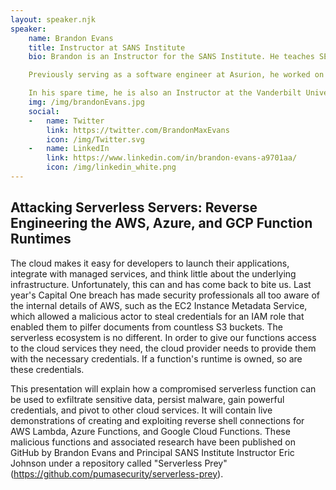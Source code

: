 ```yaml
---
layout: speaker.njk
speaker:
    name: Brandon Evans
    title: Instructor at SANS Institute
    bio: Brandon is an Instructor for the SANS Institute. He teaches SEC540, Cloud Security and DevOps Automation. His full-time role is as a Senior Application Security Engineer at Asurion, where he provides security services for thousands of his coworkers in product development across several global sites responsible for hundreds of web applications. This includes performing secure code reviews, conducting penetration tests, developing secure coding patterns, and evangelizing the importance of creating secure products. 

    Previously serving as a software engineer at Asurion, he worked on their Tech Expert service, which offers personalized help, guidance and tips across all of the customer's connected devices. Additionally, he has served as a Security Maven for Asurion since early 2018, where he has acquired his GSEC, GSSP-JAVA, and GWAPT certifications, attended the 2019 AppSec California Conference, and won five Security Innovation Capture the Flag events, also placing second at their CTF at DEF CON 27. Prior to Asurion, Brandon was a developer for Smartvue Corporation, an Internet-of-Things video surveillance startup that has since been acquired by Johnson Controls. 

    In his spare time, he is also an Instructor at the Vanderbilt University Web Development Coding Bootcamp and a contributor to the OWASP Serverless Top 10 Project. Brandon has a Bachelor's Degree in Computer Science from Binghamton University, where he was also a competitive member of their debate team.     
    img: /img/brandonEvans.jpg
    social:
    -   name: Twitter
        link: https://twitter.com/BrandonMaxEvans
        icon: /img/Twitter.svg
    -   name: LinkedIn
        link: https://www.linkedin.com/in/brandon-evans-a9701aa/
        icon: /img/linkedin_white.png
---
```



## Attacking Serverless Servers: Reverse Engineering the AWS, Azure, and GCP Function Runtimes 

The cloud makes it easy for developers to launch their applications, integrate with managed services, and think little about the underlying infrastructure. Unfortunately, this can and has come back to bite us. Last year's Capital One breach has made security professionals all too aware of the internal details of AWS, such as the EC2 Instance Metadata Service, which allowed a malicious actor to steal credentials for an IAM role that enabled them to pilfer documents from countless S3 buckets. The serverless ecosystem is no different. In order to give our functions access to the cloud services they need, the cloud provider needs to provide them with the necessary credentials. If a function's runtime is owned, so are these credentials. 

This presentation will explain how a compromised serverless function can be used to exfiltrate sensitive data, persist malware, gain powerful credentials, and pivot to other cloud services. It will contain live demonstrations of creating and exploiting reverse shell connections for AWS Lambda, Azure Functions, and Google Cloud Functions. These malicious functions and associated research have been published on GitHub by Brandon Evans and Principal SANS Institute Instructor Eric Johnson under a repository called "Serverless Prey" (https://github.com/pumasecurity/serverless-prey). 